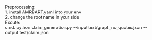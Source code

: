 Preprocessing:  
    1. install AMRBART.yaml into your env  
    2. change the root name in your side  
Excute:  
    cmd: python claim_generation.py --input test/graph_no_quotes.json --output test/claim.json  
